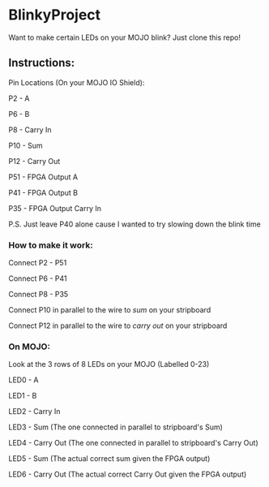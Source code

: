 # BlinkyProject
Want to make certain LEDs on your MOJO blink? Just clone this repo!


## Instructions:
Pin Locations (On your MOJO IO Shield):

P2 - A

P6 - B

P8 - Carry In

P10 - Sum

P12 - Carry Out

P51 - FPGA Output A

P41 - FPGA Output B

P35 - FPGA Output Carry In

P.S. Just leave P40 alone cause I wanted to try slowing down the blink time

### How to make it work:
Connect P2 - P51

Connect P6 - P41

Connect P8 - P35


Connect P10 in parallel to the wire to *sum* on your stripboard

Connect P12 in parallel to the wire to *carry out* on your stripboard

### On MOJO:
Look at the 3 rows of 8 LEDs on your MOJO (Labelled 0-23)

LED0 - A

LED1 - B

LED2 - Carry In

LED3 - Sum (The one connected in parallel to stripboard's Sum)

LED4 - Carry Out (The one connected in parallel to stripboard's Carry Out)

LED5 - Sum (The actual correct sum given the FPGA output)

LED6 - Carry Out (The actual correct Carry Out given the FPGA output)
